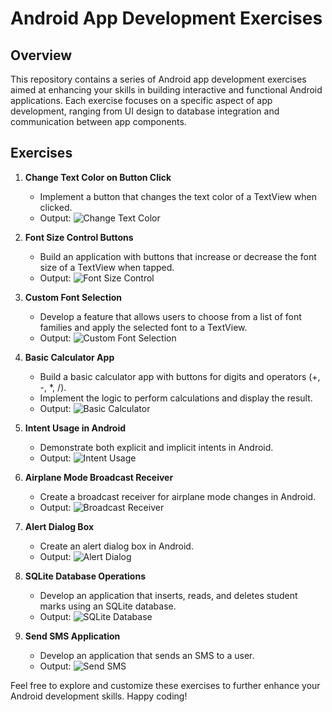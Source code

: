 # Android App Development Exercises

## Overview
This repository contains a series of Android app development exercises aimed at enhancing your skills in building interactive and functional Android applications. Each exercise focuses on a specific aspect of app development, ranging from UI design to database integration and communication between app components.

## Exercises

1. **Change Text Color on Button Click**
   - Implement a button that changes the text color of a TextView when clicked.
   - Output: ![Change Text Color](/Android-App-Development/images/Picture1.jpg)

2. **Font Size Control Buttons**
   - Build an application with buttons that increase or decrease the font size of a TextView when tapped.
   - Output: ![Font Size Control](/Android-App-Development/images/Picture2.jpg)

3. **Custom Font Selection**
   - Develop a feature that allows users to choose from a list of font families and apply the selected font to a TextView.
   - Output: ![Custom Font Selection](/Android-App-Development/images/Picture3.jpg)

4. **Basic Calculator App**
   - Build a basic calculator app with buttons for digits and operators (+, -, *, /).
   - Implement the logic to perform calculations and display the result.
   - Output: ![Basic Calculator](/Android-App-Development/images/Picture4.jpg)

5. **Intent Usage in Android**
   - Demonstrate both explicit and implicit intents in Android.
   - Output: ![Intent Usage](/Android-App-Development/images/Picture5.jpg)

6. **Airplane Mode Broadcast Receiver**
   - Create a broadcast receiver for airplane mode changes in Android.
   - Output: ![Broadcast Receiver](/Android-App-Development/images/Picture6.jpg)

7. **Alert Dialog Box**
   - Create an alert dialog box in Android.
   - Output: ![Alert Dialog](/Android-App-Development/images/Picture7.jpg)

8. **SQLite Database Operations**
   - Develop an application that inserts, reads, and deletes student marks using an SQLite database.
   - Output: ![SQLite Database](/Android-App-Development/images/Picture8.jpg)

9. **Send SMS Application**
   - Develop an application that sends an SMS to a user.
   - Output: ![Send SMS](/Android-App-Development/images/Picture9.jpg)

Feel free to explore and customize these exercises to further enhance your Android development skills. Happy coding!
